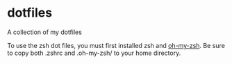 # dotfiles
A collection of my dotfiles

To use the zsh dot files, you must first installed zsh and [oh-my-zsh](http://ohmyz.sh/). Be sure to copy both .zshrc and .oh-my-zsh/ to your home directory.
